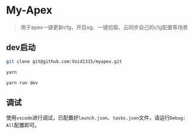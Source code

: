 # My-Apex
> 用于apex一键更新cfg，开启sg、一键拾取、云同步自己的cfg配置等场景

## dev启动

```bash
git clone git@github.com:Void1315/myapex.git

yarn

yarn run dev
```

## 调试

使用`vscode`进行调试，已配置好`launch.json`、`tasks.json`文件，请运行`Debug: All`配置即可。